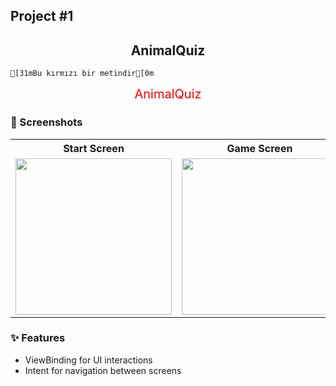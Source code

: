 ## Project #1 

<div align="center">
  <h2>AnimalQuiz</h2>
</div>
  <pre><code>[31mBu kırmızı bir metindir[0m</code></pre>

<p align="center">
  <span style="color:red; font-size:20px;">AnimalQuiz</span>
</p>

### 📱 Screenshots
<table>
  <tr>
    <th>Start Screen</th>
    <th>Game Screen</th>
    <th>End Screen</th>
  </tr>
  <tr>
    <td><img src="https://github.com/user-attachments/assets/b25b4d67-9993-49be-9568-8d1cc6aeb9f4" width="250"></td>
    <td><img src="https://github.com/user-attachments/assets/4f51ee50-c840-4b46-8d8a-de9343b14e4e" width="250"></td>
    <td><img src="https://github.com/user-attachments/assets/e9d23633-750c-4d83-af51-5146f5966851" width="250"></td>
  </tr>
</table>

### ✨ Features
- ViewBinding for UI interactions  
- Intent for navigation between screens
